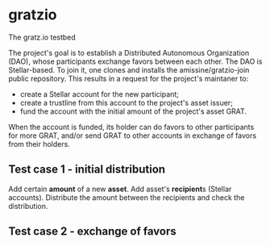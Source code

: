 # gratzio
The gratz.io testbed

The project's goal is to establish a Distributed Autonomous Organization (DAO), whose participants exchange favors between each other. The DAO is Stellar-based. To join it, one clones and installs the amissine/gratzio-join public repository. This results in a request for the project's maintaner to:
- create a Stellar account for the new participant;
- create a trustline from this account to the project's asset issuer;
- fund the account with the initial amount of the project's asset GRAT.

When the account is funded, its holder can do favors to other participants for more GRAT, and/or send GRAT to other accounts in exchange of favors from their holders.

## Test case 1 - initial distribution

Add certain **amount** of a new **asset**. Add asset's **recipient**s (Stellar accounts). Distribute the amount between the recipients and check the distribution.

## Test case 2 - exchange of favors
